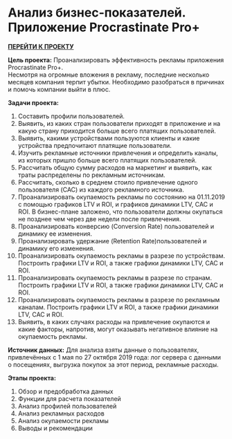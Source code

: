 # Анализ бизнес-показателей. Приложение Procrastinate Pro+ 

[**ПЕРЕЙТИ К ПРОЕКТУ**](https://github.com/bachurina-anna/portfolio/blob/main/%D0%90%D0%BD%D0%B0%D0%BB%D0%B8%D0%B7%20%D0%B1%D0%B8%D0%B7%D0%BD%D0%B5%D1%81-%D0%BF%D0%BE%D0%BA%D0%B0%D0%B7%D0%B0%D1%82%D0%B5%D0%BB%D0%B5%D0%B9%20%D0%BC%D0%BE%D0%B1%20%D0%BF%D1%80%D0%B8%D0%BB%D0%BE%D0%B6%D0%B5%D0%BD%D0%B8%D1%8F/%D0%90%D0%BD%D0%B0%D0%BB%D0%B8%D0%B7%20%D0%B1%D0%B8%D0%B7%D0%BD%D0%B5%D1%81-%D0%BF%D0%BE%D0%BA%D0%B0%D0%B7%D0%B0%D1%82%D0%B5%D0%BB%D0%B5%D0%B9.%20%D0%9F%D1%80%D0%B8%D0%BB%D0%BE%D0%B6%D0%B5%D0%BD%D0%B8%D0%B5%20Procrasinate%20Pro%2B.ipynb)

**Цель проекта:** Проанализировать эффективность рекламы приложения Procrastinate Pro+.\
Несмотря на огромные вложения в рекламу, последние несколько месяцев компания терпит убытки. Необходимо разобраться в причинах и помочь компании выйти в плюс.

**Задачи проекта:**
1. Составить профили пользователей. 
2. Выявить, из каких стран пользователи приходят в приложение и на какую страну приходится больше всего платящих пользователей.
3. Выявить, какими устройствами пользуются клиенты и какие устройства предпочитают платящие пользователи.
4. Изучить рекламные источники привлечения и определить каналы, из которых пришло больше всего платящих пользователей.
5. Рассчитать общую сумму расходов на маркетинг и выявить, как траты распределены по рекламным источникам. 
6. Рассчитать, сколько в среднем стоило привлечение одного пользователя (CAC) из каждого рекламного источника.
7. Проанализировать окупаемость рекламы по состоянию на 01.11.2019 c помощью графиков LTV и ROI, и графиков динамики LTV, CAC и ROI. В бизнес-плане заложено, что пользователи должны окупаться не позднее чем через две недели после привлечения.
8. Проанализировать конверсию (Conversion Rate) пользователей и динамику ее изменения. 
9. Проанализировать удержание (Retention Rate)пользователей и динамику его изменения. 
10. Проанализировать окупаемость рекламы в разрезе по устройствам. Построить графики LTV и ROI, а также графики динамики LTV, CAC и ROI.
11. Проанализировать окупаемость рекламы в разрезе по странам. Построить графики LTV и ROI, а также графики динамики LTV, CAC и ROI.
12. Проанализировать окупаемость рекламы в разрезе по рекламным каналам. Построить графики LTV и ROI, а также графики динамики LTV, CAC и ROI.
13. Выявить, в каких случаях расходы на привлечение окупаются и какие факторы, напротив,  могут оказывать негативное влияние на окупаемость рекламы. 

**Источник данных:** Для анализа взяты данные о пользователях, привлечённых с 1 мая по 27 октября 2019 года: лог сервера с данными о посещениях, выгрузка покупок за этот период, рекламные расходы.

**Этапы проекта:**
1. Обзор и предобработка данных
2. Функции для расчета показателей
2. Анализ профилей пользователей
3. Анализ рекламных расходов
4. Анализ окупаемости рекламы
5. Выводы и рекомендации

